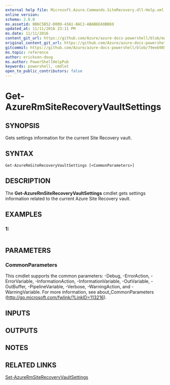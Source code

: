 ```yaml
---
external help file: Microsoft.Azure.Commands.SiteRecovery.dll-Help.xml
online version:
schema: 2.0.0
ms.assetid: 0B6C5B52-D009-43A1-8AC2-ABAB6EA9BB69
updated_at: 11/11/2016 23:11 PM
ms.date: 11/11/2016
content_git_url: https://github.com/Azure/azure-docs-powershell/blob/master/azureps-cmdlets-docs/ResourceManager/AzureRM.SiteRecovery/v2.1.0/Get-AzureRmSiteRecoveryVaultSettings.md
original_content_git_url: https://github.com/Azure/azure-docs-powershell/blob/master/azureps-cmdlets-docs/ResourceManager/AzureRM.SiteRecovery/v2.1.0/Get-AzureRmSiteRecoveryVaultSettings.md
gitcommit: https://github.com/Azure/azure-docs-powershell/blob/79eeb985ea480979357fb4695832a0c3d29a48bf
ms.topic: reference
author: erickson-doug
ms.author: PowerShellHelpPub
keywords: powershell, cmdlet
open_to_public_contributors: false
---
```


# Get-AzureRmSiteRecoveryVaultSettings

## SYNOPSIS
Gets settings information for the current Site Recovery vault.

## SYNTAX

```
Get-AzureRmSiteRecoveryVaultSettings [<CommonParameters>]
```

## DESCRIPTION
The **Get-AzureRmSiteRecoveryVaultSettings** cmdlet gets settings information related to the current Azure Site Recovery vault.

## EXAMPLES

### 1:
```

```

## PARAMETERS

### CommonParameters
This cmdlet supports the common parameters: -Debug, -ErrorAction, -ErrorVariable, -InformationAction, -InformationVariable, -OutVariable, -OutBuffer, -PipelineVariable, -Verbose, -WarningAction, and -WarningVariable. For more information, see about_CommonParameters (http://go.microsoft.com/fwlink/?LinkID=113216).

## INPUTS

## OUTPUTS

## NOTES

## RELATED LINKS

[Set-AzureRmSiteRecoveryVaultSettings](./Set-AzureRmSiteRecoveryVaultSettings.md)



